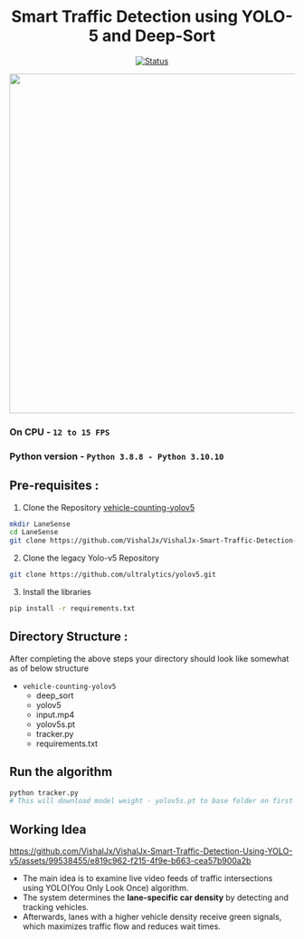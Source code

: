 <div align="center">

# Smart Traffic Detection using YOLO-5 and Deep-Sort

</div>

<div align="center">

[![Status](https://img.shields.io/badge/status-active-success.svg)]()

</div>

<div align="center">
<img src="assets/output.gif" width="1000px" height="600px">
</div>

### On CPU - `12 to 15 FPS`

### Python version - `Python 3.8.8 - Python 3.10.10`

## Pre-requisites :

1. Clone the Repository [vehicle-counting-yolov5](https://github.com/VishalJx/VishalJx-Smart-Traffic-Detection-Using-YOLO-v5.git)

```bash
mkdir LaneSense
cd LaneSense
git clone https://github.com/VishalJx/VishalJx-Smart-Traffic-Detection-Using-YOLO-v5.git
```

2. Clone the legacy Yolo-v5 Repository

```bash
git clone https://github.com/ultralytics/yolov5.git
```

3. Install the libraries

```bash
pip install -r requirements.txt
```

## Directory Structure :

After completing the above steps your directory should look like somewhat as of below structure

- `vehicle-counting-yolov5`
  - deep_sort
  - yolov5
  - input.mp4
  - yolov5s.pt
  - tracker.py
  - requirements.txt

## Run the algorithm

```bash
python tracker.py
# This will download model weight - yolov5s.pt to base folder on first execution.
```

## Working Idea

https://github.com/VishalJx/VishalJx-Smart-Traffic-Detection-Using-YOLO-v5/assets/99538455/e819c962-f215-4f9e-b663-cea57b900a2b

- The main idea is to examine live video feeds of traffic intersections using YOLO(You Only Look Once) algorithm.
- The system determines the **lane-specific car density** by detecting and tracking vehicles.
- Afterwards, lanes with a higher vehicle density receive green signals, which maximizes traffic flow and reduces wait times.
